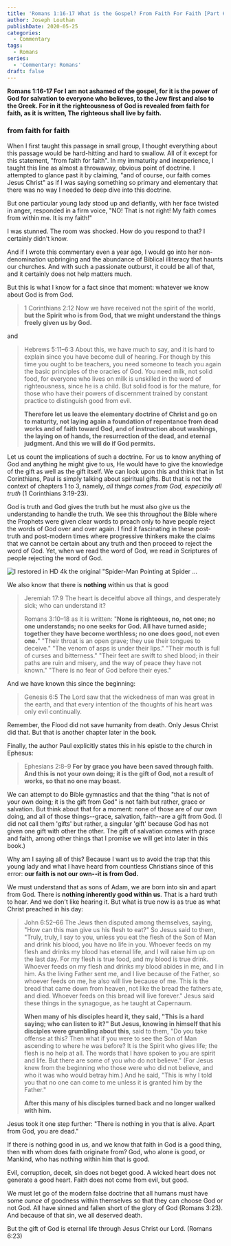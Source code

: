 ```yaml
---
title: 'Romans 1:16-17 What is the Gospel? From Faith For Faith [Part 6]'
author: Joseph Louthan
publishDate: 2020-05-25
categories:
  - Commentary
tags:
  - Romans
series:
  - 'Commentary: Romans'
draft: false
---
```


**Romans 1:16-17 For I am not ashamed of the gospel, for it is the power of God for salvation to everyone who believes, to the Jew first and also to the Greek. For in it the righteousness of God is revealed from faith for faith, as it is written, The righteous shall live by faith.**

### from faith for faith

When I first taught this passage in small group, I thought everything about this passage would be hard-hitting and hard to swallow. All of it except for this statement, "from faith for faith". In my immaturity and inexperience, I taught this line as almost a throwaway, obvious point of doctrine. I attempted to glance past it by claiming, "and of course, our faith comes Jesus Christ" as if I was saying something so primary and elementary that there was no way I needed to deep dive into this doctrine.

But one particular young lady stood up and defiantly, with her face twisted in anger, responded in a firm voice, "NO! That is not right! My faith comes from within me. It is my faith!"

I was stunned. The room was shocked. How do you respond to that? I certainly didn't know.

And if I wrote this commentary even a year ago, I would go into her non-denomination upbringing and the abundance of Biblical illiteracy that haunts our churches. And with such a passionate outburst, it could be all of that, and it certainly does not help matters much.

But this is what I know for a fact since that moment: whatever we know about God is from God.

>1 Corinthians 2:12 Now we have received not the spirit of the world, **but the Spirit who is from God, that we might understand the things freely given us by God.**

and

>Hebrews 5:11–6:3 About this, we have much to say, and it is hard to explain since you have become dull of hearing. For though by this time you ought to be teachers, you need someone to teach you again the basic principles of the oracles of God. You need milk, not solid food, for everyone who lives on milk is unskilled in the word of righteousness, since he is a child. But solid food is for the mature, for those who have their powers of discernment trained by constant practice to distinguish good from evil.
>
>**Therefore let us leave the elementary doctrine of Christ and go on to maturity, not laying again a foundation of repentance from dead works and of faith toward God, and of instruction about washings, the laying on of hands, the resurrection of the dead, and eternal judgment. And this we will do if God permits.**

Let us count the implications of such a doctrine. For us to know anything of God and anything he might give to us, He would have to give the knowledge of the gift as well as the gift itself. We can look upon this and think that in 1st Corinthians, Paul is simply talking about spiritual gifts. But that is not the context of chapters 1 to 3, namely, *all things comes from God, especially all truth* (1 Corinthians 3:19-23).

God is truth and God gives the truth but he must also give us the understanding to handle the truth. We see this throughout the Bible where the Prophets were given clear words to preach only to have people reject the words of God over and over again. I find it fascinating in these post-truth and post-modern times where progressive thinkers make the claims that we cannot be certain about any truth and then proceed to reject the word of God. Yet, when we read the word of God, we read *in* Scriptures of people rejecting the word of God.

![I restored in HD 4k the original "Spider-Man Pointing at Spider ...](../../images/bekphnqftcb41.jpg)

We also know that there is **nothing** within us that is good

>Jeremiah 17:9 The heart is deceitful above all things, and desperately sick; who can understand it?
>
>Romans 3:10–18 as it is written: "**None is righteous, no, not one; no one understands; no one seeks for God. All have turned aside; together they have become worthless; no one does good, not even one.**" "Their throat is an open grave; they use their tongues to deceive." "The venom of asps is under their lips." "Their mouth is full of curses and bitterness." "Their feet are swift to shed blood; in their paths are ruin and misery, and the way of peace they have not known." "There is no fear of God before their eyes."

And we have known this since the beginning:

>Genesis 6:5 The Lord saw that the wickedness of man was great in the earth, and that every intention of the thoughts of his heart was only evil continually.

Remember, the Flood did not save humanity from death. Only Jesus Christ did that. But that is another chapter later in the book.

Finally, the author Paul explicitly states this in his epistle to the church in Ephesus:

>Ephesians 2:8–9 **For by grace you have been saved through faith. And this is not your own doing; it is the gift of God, not a result of works, so that no one may boast.**

We can attempt to do Bible gymnastics and that the thing "that is not of your own doing; it is the gift from God" is not faith but rather, grace or salvation. But think about that for a moment: none of those are of our own doing, and all of those things--grace, salvation, faith--are a gift from God. (I did not call them 'gifts' but rather, a singular 'gift' because God has not given one gift with other the other. The gift of salvation comes with grace and faith, among other things that I promise we will get into later in this book.)

Why am I saying all of this? Because I want us to avoid the trap that this young lady and what I have heard from countless Christians since of this error: **our faith is not our own--it is from God.**

We must understand that as sons of Adam, we are born into sin and apart from God. There is **nothing inherently good within us**. That is a hard truth to hear. And we don't like hearing it. But what is true now is as true as what Christ preached in his day:

>John 6:52–66 The Jews then disputed among themselves, saying, "How can this man give us his flesh to eat?" So Jesus said to them, "Truly, truly, I say to you, unless you eat the flesh of the Son of Man and drink his blood, you have no life in you. Whoever feeds on my flesh and drinks my blood has eternal life, and I will raise him up on the last day. For my flesh is true food, and my blood is true drink. Whoever feeds on my flesh and drinks my blood abides in me, and I in him. As the living Father sent me, and I live because of the Father, so whoever feeds on me, he also will live because of me. This is the bread that came down from heaven, not like the bread the fathers ate, and died. Whoever feeds on this bread will live forever." Jesus said these things in the synagogue, as he taught at Capernaum.
>
>**When many of his disciples heard it, they said, "This is a hard saying; who can listen to it?" But Jesus, knowing in himself that his disciples were grumbling about this**, said to them, "Do you take offense at this? Then what if you were to see the Son of Man ascending to where he was before? It is the Spirit who gives life; the flesh is no help at all. The words that I have spoken to you are spirit and life. But there are some of you who do not believe." (For Jesus knew from the beginning who those were who did not believe, and who it was who would betray him.) And he said, "This is why I told you that no one can come to me unless it is granted him by the Father."
>
>**After this many of his disciples turned back and no longer walked with him.**

Jesus took it one step further: "There is nothing in you that is alive. Apart from God, you are dead."

If there is nothing good in us, and we know that faith in God is a good thing, then with whom does faith originate from? God, who alone is good, or Mankind, who has nothing within him that is good.

Evil, corruption, deceit, sin does not beget good. A wicked heart does not generate a good heart. Faith does not come from evil, but good.

We must let go of the modern false doctrine that all humans must have some *ounce* of goodness within themselves so that they can choose God or not God. All have sinned and fallen short of the glory of God (Romans 3:23). And because of that sin, we all deserved death.

But the gift of God is eternal life through Jesus Christ our Lord. (Romans 6:23)
